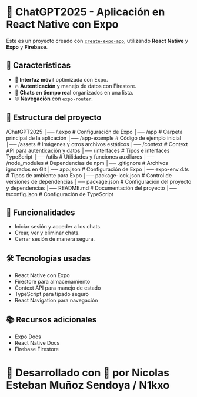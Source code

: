 # 🚀 ChatGPT2025 - Aplicación en React Native con Expo  

Este es un proyecto creado con [`create-expo-app`](https://www.npmjs.com/package/create-expo-app), utilizando **React Native** y **Expo** y **Firebase**.  

## 📌 Características  
- 📱 **Interfaz móvil** optimizada con Expo.  
- 🔥 **Autenticación** y manejo de datos con Firestore.  
- 💬 **Chats en tiempo real** organizados en una lista.  
- 🌐 **Navegación** con `expo-router`.  

## 📂 Estructura del proyecto  

/ChatGPT2025 
│── /.expo # Configuración de Expo 
│── /app # Carpeta principal de la aplicación 
│── /app-example # Código de ejemplo inicial 
│── /assets # Imágenes y otros archivos estáticos 
│── /context # Context API para autenticación y datos 
│── /interfaces # Tipos e interfaces TypeScript 
│── /utils # Utilidades y funciones auxiliares 
│── /node_modules # Dependencias de npm 
│── .gitignore # Archivos ignorados en Git 
│── app.json # Configuración de Expo 
│── expo-env.d.ts # Tipos de ambiente para Expo 
│── package-lock.json # Control de versiones de dependencias 
│── package.json # Configuración del proyecto y dependencias 
│── README.md # Documentación del proyecto 
│── tsconfig.json # Configuración de TypeScript


## 🚀 Funcionalidades

- Iniciar sesión y acceder a los chats.
- Crear, ver y eliminar chats.
- Cerrar sesión de manera segura.

## 🛠️ Tecnologías usadas

- React Native con Expo
- Firestore para almacenamiento
- Context API para manejo de estado
- TypeScript para tipado seguro
- React Navigation para navegación

## 📚 Recursos adicionales

- Expo Docs
- React Native Docs
- Firebase Firestore


# 🚀 Desarrollado con 💙 por Nicolas Esteban Muñoz Sendoya / N1kxo